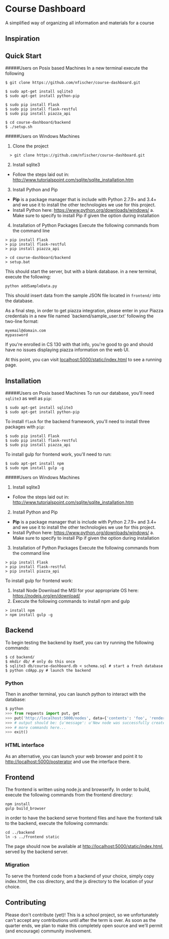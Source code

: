 Course Dashboard
================

A simplified way of organizing all information and materials for a course

Inspiration
-----------

Quick Start
-----------
#####Users on Posix based Machines
In a new terminal execute the following

```
$ git clone https://github.com/nfischer/course-dashboard.git

$ sudo apt-get install sqlite3
$ sudo apt-get install python-pip

$ sudo pip install Flask
$ sudo pip install flask-restful
$ sudo pip install piazza_api

$ cd course-dashboard/backend
$ ./setup.sh
```

#####Users on Windows Machines

1. Clone the project
  ```
    > git clone https://github.com/nfischer/course-dashboard.git
  ```
  
2. Install sqlite3
  - Follow the steps laid out in: http://www.tutorialspoint.com/sqlite/sqlite_installation.htm
3. Install Python and Pip
  - **Pip** is a package manager that is include with Python 2.7.9+ and 3.4+ and we use it to install the other technologies we      use for this project.
  - Install Python here: https://www.python.org/downloads/windows/
    a. Make sure to specify to install Pip if given the option during installation
4. Installation of Python Packages
  Execute the following commands from the command line
  ```
  > pip install Flask
  > pip install flask-restful
  > pip install piazza_api
  
  > cd course-dashboard/backend
  > setup.bat
  ```

This should start the server, but with a blank database. in a new terminal,
execute the following:

```
python addSampleData.py
```

This should insert data from the sample JSON file located in `frontend/` into
the database.

As a final step, in order to get piazza integration, please enter in your Piazza
credentials in a new file named `backend/sample_user.txt' following the two-line
format:

```
myemail@domain.com
mypassword
```

If you're enrolled in CS 130 with that info, you're good to go and should have
no issues displaying piazza information on the web UI.

At this point, you can visit
[localhost:5000/static/index.html](http://localhost:5000/static/index.html) to
see a running page.

Installation
------------

#####Users on Posix based Machines
To run our database, you'll need `sqlite3` as well as `pip`:

```
$ sudo apt-get install sqlite3
$ sudo apt-get install python-pip
```

To install `flask` for the backend framework, you'll need to install three
packages with `pip`:

```
$ sudo pip install Flask
$ sudo pip install flask-restful
$ sudo pip install piazza_api
```

To install gulp for frontend work, you'll need to run:

```
$ sudo apt-get install npm
$ sudo npm install gulp -g
```

#####Users on Windows Machines
1. Install sqlite3
  - Follow the steps laid out in: http://www.tutorialspoint.com/sqlite/sqlite_installation.htm
2. Install Python and Pip
  - **Pip** is a package manager that is include with Python 2.7.9+ and 3.4+ and we use it to install the other technologies we      use for this project.
  - Install Python here: https://www.python.org/downloads/windows/
    a. Make sure to specify to install Pip if given the option during installation
3. Installation of Python Packages
  Execute the following commands from the command line
  ```
  > pip install Flask
  > pip install flask-restful
  > pip install piazza_api
  ```

To install gulp for frontend work:
1. Install Node
  Download the MSI for your appropriate OS here: https://nodejs.org/en/download/
2. Execute the following commands to install npm and gulp
  ```
  > install npm
  > npm install gulp -g
  ```

Backend
-------

To begin testing the backend by itself, you can try running the following
commands:

```
$ cd backend/
$ mkdir db/ # only do this once
$ sqlite3 db/course-dashboard.db < schema.sql # start a fresh database
$ python cdApp.py # launch the backend
```

### Python

Then in another terminal, you can launch python to interact with the database:

```Python
$ python
>>> from requests import put, get
>>> put('http://localhost:5000/nodes', data={'contents': 'foo', 'renderer': 'bar'}).json()
>>> # output should be: {u'message': u'New node was successfully created'}
>>> # more commands here...
>>> exit()
```

### HTML interface

As an alternative, you can launch your web browser and point it to
[http://localhost:5000/posterator](http://localhost:5000/posterator) and use the
interface there.

Frontend
--------

The frontend is written using node.js and browserify. In order to build, execute
the following commands from the frontend directory:

```
npm install
gulp build_browser
```

in order to have the backend serve frontend files and have the frontend talk to
the backend, execute the following commands:

```
cd ../backend
ln -s ../frontend static
```

The page should now be available at
[http://localhost:5000/static/index.html](http://localhost:5000/static/index.html),
served by the backend server.

### Migration

To serve the frontend code from a backend of your choice, simply copy
index.html, the css directory, and the js directory to the location of your
choice.

Contributing
------------

Please don't contribute (yet)! This is a school project, so we unfortunately
can't accept any contributions until after the term is over. As soon as the
quarter ends, we plan to make this completely open source and we'll permit (and
encourage) community involvement.
